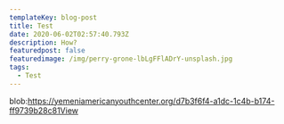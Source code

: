 ```yaml
---
templateKey: blog-post
title: Test
date: 2020-06-02T02:57:40.793Z
description: How?
featuredpost: false
featuredimage: /img/perry-grone-lbLgFFlADrY-unsplash.jpg
tags:
  - Test
---
```

blob:https://yemeniamericanyouthcenter.org/d7b3f6f4-a1dc-1c4b-b174-ff9739b28c81View
